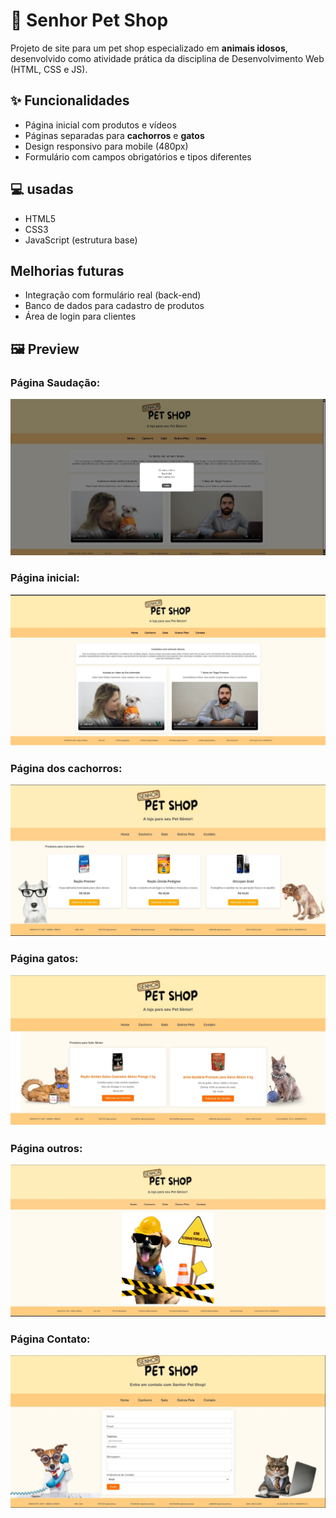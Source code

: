 # 🐶 Senhor Pet Shop

Projeto de site para um pet shop especializado em **animais idosos**, desenvolvido como atividade prática da disciplina de Desenvolvimento Web (HTML, CSS e JS).

## ✨ Funcionalidades
- Página inicial com produtos e vídeos
- Páginas separadas para **cachorros** e **gatos**
- Design responsivo para mobile (480px)
- Formulário com campos obrigatórios e tipos diferentes

## 💻 usadas
- HTML5
- CSS3
- JavaScript (estrutura base)

## Melhorias futuras
- Integração com formulário real (back-end)
- Banco de dados para cadastro de produtos
- Área de login para clientes

## 🖼️ Preview

### Página Saudação:
![Saudacao](prints/saudacao.JPG)

### Página inicial:
![Home](prints/home.JPG)

### Página dos cachorros:
![Cachorros](prints/cachorro.JPG)

### Página gatos:
![Gatos](prints/gatos.JPG)

### Página outros:
![Outros](prints/outros.JPG)

### Página Contato:
![Contato](prints/contato.JPG)
